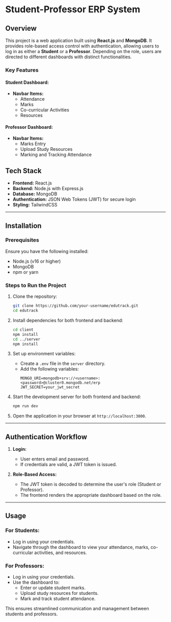 # Student-Professor ERP System

## Overview
This project is a web application built using **React.js** and **MongoDB**. It provides role-based access control with authentication, allowing users to log in as either a **Student** or a **Professor**. Depending on the role, users are directed to different dashboards with distinct functionalities.

### Key Features
#### Student Dashboard:
- **Navbar Items:**
  - Attendance
  - Marks
  - Co-curricular Activities
  - Resources

#### Professor Dashboard:
- **Navbar Items:**
  - Marks Entry
  - Upload Study Resources
  - Marking and Tracking Attendance

## Tech Stack
- **Frontend:** React.js
- **Backend:** Node.js with Express.js
- **Database:** MongoDB
- **Authentication:** JSON Web Tokens (JWT) for secure login
- **Styling:** TailwindCSS 

---

## Installation

### Prerequisites
Ensure you have the following installed:
- Node.js (v16 or higher)
- MongoDB
- npm or yarn

### Steps to Run the Project
1. Clone the repository:
   ```bash
   git clone https://github.com/your-username/edutrack.git
   cd edutrack
   ```

2. Install dependencies for both frontend and backend:
   ```bash
   cd client
   npm install
   cd ../server
   npm install
   ```

3. Set up environment variables:
   - Create a `.env` file in the `server` directory.
   - Add the following variables:
     ```env
     MONGO_URI=mongodb+srv://<username>:<password>@cluster0.mongodb.net/erp
     JWT_SECRET=your_jwt_secret
     ```

4. Start the development server for both frontend and backend:
   ```bash
   npm run dev
   ```

5. Open the application in your browser at `http://localhost:3000`.

---

## Authentication Workflow
1. **Login:**
   - User enters email and password.
   - If credentials are valid, a JWT token is issued.

2. **Role-Based Access:**
   - The JWT token is decoded to determine the user's role (Student or Professor).
   - The frontend renders the appropriate dashboard based on the role.

---

## Usage
### For Students:
- Log in using your credentials.
- Navigate through the dashboard to view your attendance, marks, co-curricular activities, and resources.

### For Professors:
- Log in using your credentials.
- Use the dashboard to:
  - Enter or update student marks.
  - Upload study resources for students.
  - Mark and track student attendance.

This ensures streamlined communication and management between students and professors.
